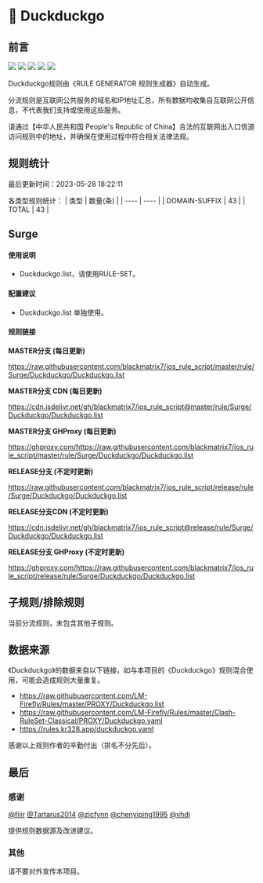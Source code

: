 # 🧸 Duckduckgo

## 前言

![](https://shields.io/badge/-移除重复规则-ff69b4) ![](https://shields.io/badge/-DOMAIN与DOMAIN--SUFFIX合并-green) ![](https://shields.io/badge/-DOMAIN--SUFFIX间合并-critical) ![](https://shields.io/badge/-DOMAIN--SUFFIX与DOMAIN--KEYWORD合并-blue) ![](https://shields.io/badge/-IP--CIDR(6)合并-blueviolet) 

Duckduckgo规则由《RULE GENERATOR 规则生成器》自动生成。

分流规则是互联网公共服务的域名和IP地址汇总，所有数据均收集自互联网公开信息，不代表我们支持或使用这些服务。

请通过【中华人民共和国 People's Republic of China】合法的互联网出入口信道访问规则中的地址，并确保在使用过程中符合相关法律法规。

## 规则统计

最后更新时间：2023-05-28 18:22:11

各类型规则统计：
| 类型 | 数量(条)  | 
| ---- | ----  |
| DOMAIN-SUFFIX | 43  | 
| TOTAL | 43  | 


## Surge 

#### 使用说明
- Duckduckgo.list，请使用RULE-SET。

#### 配置建议
- Duckduckgo.list 单独使用。

#### 规则链接
**MASTER分支 (每日更新)**

https://raw.githubusercontent.com/blackmatrix7/ios_rule_script/master/rule/Surge/Duckduckgo/Duckduckgo.list

**MASTER分支 CDN (每日更新)**

https://cdn.jsdelivr.net/gh/blackmatrix7/ios_rule_script@master/rule/Surge/Duckduckgo/Duckduckgo.list

**MASTER分支 GHProxy (每日更新)**

https://ghproxy.com/https://raw.githubusercontent.com/blackmatrix7/ios_rule_script/master/rule/Surge/Duckduckgo/Duckduckgo.list

**RELEASE分支 (不定时更新)**

https://raw.githubusercontent.com/blackmatrix7/ios_rule_script/release/rule/Surge/Duckduckgo/Duckduckgo.list

**RELEASE分支CDN (不定时更新)**

https://cdn.jsdelivr.net/gh/blackmatrix7/ios_rule_script@release/rule/Surge/Duckduckgo/Duckduckgo.list

**RELEASE分支 GHProxy (不定时更新)**

https://ghproxy.com/https://raw.githubusercontent.com/blackmatrix7/ios_rule_script/release/rule/Surge/Duckduckgo/Duckduckgo.list

## 子规则/排除规则


当前分流规则，未包含其他子规则。

## 数据来源

《Duckduckgo》的数据来自以下链接，如与本项目的《Duckduckgo》规则混合使用，可能会造成规则大量重复。

- https://raw.githubusercontent.com/LM-Firefly/Rules/master/PROXY/Duckduckgo.list
- https://raw.githubusercontent.com/LM-Firefly/Rules/master/Clash-RuleSet-Classical/PROXY/Duckduckgo.yaml
- https://rules.kr328.app/duckduckgo.yaml


感谢以上规则作者的辛勤付出（排名不分先后）。

## 最后

### 感谢

[@fiiir](https://github.com/fiiir) [@Tartarus2014](https://github.com/Tartarus2014) [@zjcfynn](https://github.com/zjcfynn) [@chenyiping1995](https://github.com/chenyiping1995) [@vhdj](https://github.com/vhdj)

提供规则数据源及改进建议。

### 其他

请不要对外宣传本项目。